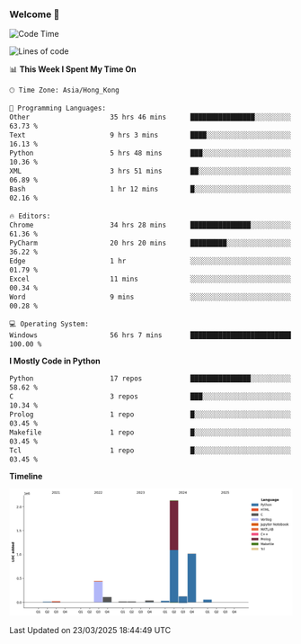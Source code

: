 ### Welcome 👋

<!--START_SECTION:waka-->
![Code Time](http://img.shields.io/badge/Code%20Time-1%2C714%20hrs%203%20mins-blue)

![Lines of code](https://img.shields.io/badge/From%20Hello%20World%20I%27ve%20Written-4.0%20million%20lines%20of%20code-blue)

📊 **This Week I Spent My Time On** 

```text
🕑︎ Time Zone: Asia/Hong_Kong

💬 Programming Languages: 
Other                    35 hrs 46 mins      ████████████████░░░░░░░░░   63.73 % 
Text                     9 hrs 3 mins        ████░░░░░░░░░░░░░░░░░░░░░   16.13 % 
Python                   5 hrs 48 mins       ███░░░░░░░░░░░░░░░░░░░░░░   10.36 % 
XML                      3 hrs 51 mins       ██░░░░░░░░░░░░░░░░░░░░░░░   06.89 % 
Bash                     1 hr 12 mins        █░░░░░░░░░░░░░░░░░░░░░░░░   02.16 % 

🔥 Editors: 
Chrome                   34 hrs 28 mins      ███████████████░░░░░░░░░░   61.36 % 
PyCharm                  20 hrs 20 mins      █████████░░░░░░░░░░░░░░░░   36.22 % 
Edge                     1 hr                ░░░░░░░░░░░░░░░░░░░░░░░░░   01.79 % 
Excel                    11 mins             ░░░░░░░░░░░░░░░░░░░░░░░░░   00.34 % 
Word                     9 mins              ░░░░░░░░░░░░░░░░░░░░░░░░░   00.28 % 

💻 Operating System: 
Windows                  56 hrs 7 mins       █████████████████████████   100.00 % 
```

**I Mostly Code in Python** 

```text
Python                   17 repos            ███████████████░░░░░░░░░░   58.62 % 
C                        3 repos             ███░░░░░░░░░░░░░░░░░░░░░░   10.34 % 
Prolog                   1 repo              █░░░░░░░░░░░░░░░░░░░░░░░░   03.45 % 
Makefile                 1 repo              █░░░░░░░░░░░░░░░░░░░░░░░░   03.45 % 
Tcl                      1 repo              █░░░░░░░░░░░░░░░░░░░░░░░░   03.45 % 
```



**Timeline**

![Lines of Code chart](https://raw.githubusercontent.com/xhj2501/xhj2501/main/assets/bar_graph.png)


 Last Updated on 23/03/2025 18:44:49 UTC
<!--END_SECTION:waka-->

